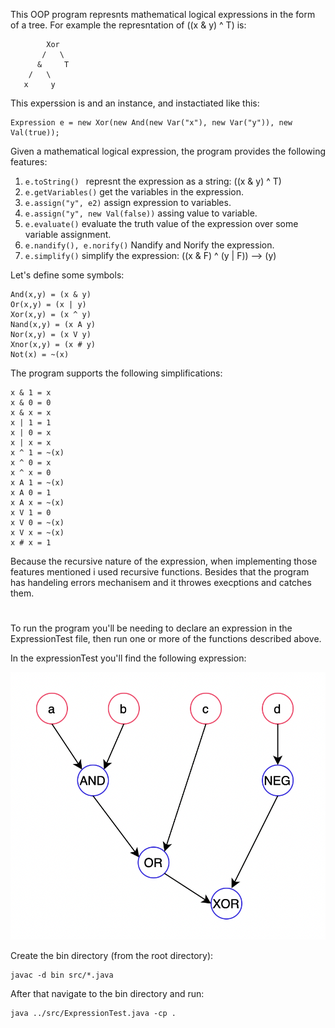 This OOP program represnts mathematical logical expressions in the form of a tree.
For example the represntation of ((x & y) ^ T) is:

```
        Xor
       /   \
      &     T
    /   \
   x     y
```

This experssion is and an instance, and instactiated like this:

```
Expression e = new Xor(new And(new Var("x"), new Var("y")), new Val(true));
```

Given a mathematical logical expression, the program provides the following features:

1. ```e.toString() ``` represnt the expression as a string: ((x & y) ^ T)  
2. ```e.getVariables()``` get the variables in the expression.  
3.  ```e.assign("y", e2)``` assign expression to variables.  
4. ```e.assign("y", new Val(false))``` assing value to variable.  
5. ```e.evaluate()``` evaluate the truth value of the expression over some variable assignment.  
6. ```e.nandify(), e.norify()``` Nandify and Norify the expression.
7. ```e.simplify()``` simplify the expression: ((x & F) ^ (y | F)) --> (y)  

Let's define some symbols:
```
And(x,y) = (x & y)
Or(x,y) = (x | y)
Xor(x,y) = (x ^ y)
Nand(x,y) = (x A y)
Nor(x,y) = (x V y)
Xnor(x,y) = (x # y)
Not(x) = ~(x)
```

The program supports the following simplifications:

```
x & 1 = x
x & 0 = 0
x & x = x
x | 1 = 1
x | 0 = x
x | x = x
x ^ 1 = ~(x)
x ^ 0 = x
x ^ x = 0
x A 1 = ~(x)
x A 0 = 1
x A x = ~(x)
x V 1 = 0
x V 0 = ~(x)
x V x = ~(x)
x # x = 1
```
Because the recursive nature of the expression, when implementing those features mentioned i used recursive functions.
Besides that the program has handeling errors mechanisem and it throwes execptions and catches them.

# 

To run the program you'll be needing to declare an expression in the ExpressionTest file, then run one or more of the functions described above.

In the expressionTest you'll find the following expression:

![](pic.png)

Create the bin directory (from the root directory):
```
javac -d bin src/*.java
```

After that navigate to the bin directory and run:
```
java ../src/ExpressionTest.java -cp .
```








